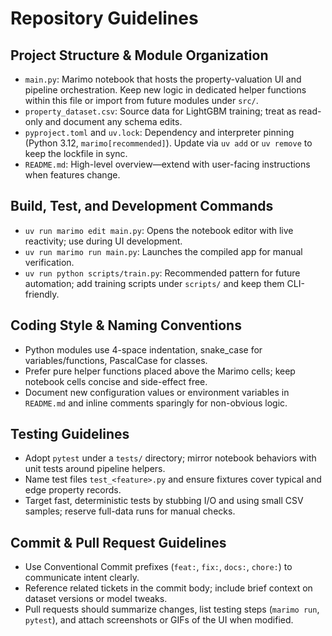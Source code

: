 # Repository Guidelines

## Project Structure & Module Organization
- `main.py`: Marimo notebook that hosts the property-valuation UI and pipeline orchestration. Keep new logic in dedicated helper functions within this file or import from future modules under `src/`.
- `property_dataset.csv`: Source data for LightGBM training; treat as read-only and document any schema edits.
- `pyproject.toml` and `uv.lock`: Dependency and interpreter pinning (Python 3.12, `marimo[recommended]`). Update via `uv add` or `uv remove` to keep the lockfile in sync.
- `README.md`: High-level overview—extend with user-facing instructions when features change.

## Build, Test, and Development Commands
- `uv run marimo edit main.py`: Opens the notebook editor with live reactivity; use during UI development.
- `uv run marimo run main.py`: Launches the compiled app for manual verification.
- `uv run python scripts/train.py`: Recommended pattern for future automation; add training scripts under `scripts/` and keep them CLI-friendly.

## Coding Style & Naming Conventions
- Python modules use 4-space indentation, snake_case for variables/functions, PascalCase for classes.
- Prefer pure helper functions placed above the Marimo cells; keep notebook cells concise and side-effect free.
- Document new configuration values or environment variables in `README.md` and inline comments sparingly for non-obvious logic.

## Testing Guidelines
- Adopt `pytest` under a `tests/` directory; mirror notebook behaviors with unit tests around pipeline helpers.
- Name test files `test_<feature>.py` and ensure fixtures cover typical and edge property records.
- Target fast, deterministic tests by stubbing I/O and using small CSV samples; reserve full-data runs for manual checks.

## Commit & Pull Request Guidelines
- Use Conventional Commit prefixes (`feat:`, `fix:`, `docs:`, `chore:`) to communicate intent clearly.
- Reference related tickets in the commit body; include brief context on dataset versions or model tweaks.
- Pull requests should summarize changes, list testing steps (`marimo run`, `pytest`), and attach screenshots or GIFs of the UI when modified.
